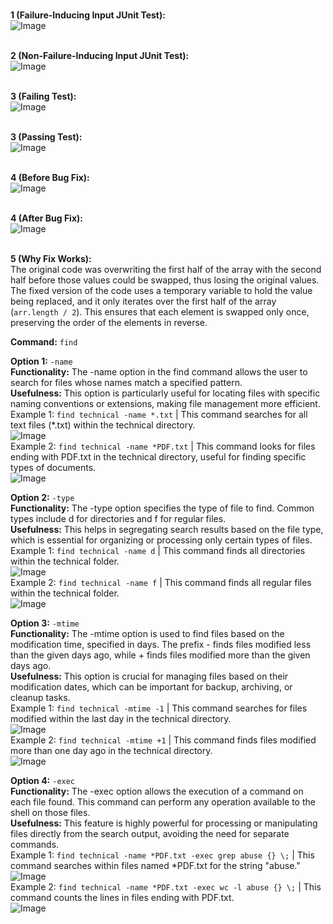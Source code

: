 <br>**1 (Failure-Inducing Input JUnit Test):**
<br>![Image](lab3pic1.png)

<br>**2 (Non-Failure-Inducing Input JUnit Test):**
<br>![Image](lab3pic2.png)

<br>**3 (Failing Test):**
<br>![Image](lab3pic5.png)

<br>**3 (Passing Test):**
<br>![Image](lab3pic6.png)

<br>**4 (Before Bug Fix):**
<br>![Image](lab3pic3.png)

<br>**4 (After Bug Fix):**
<br>![Image](lab3pic4.png)

<br>**5 (Why Fix Works):**
<br>
The original code was overwriting the first half of the array with the second half before those values could be swapped, thus losing the original values. The fixed version of the code uses a temporary variable to hold the value being replaced, and it only iterates over the first half of the array (`arr.length / 2`). This ensures that each element is swapped only once, preserving the order of the elements in reverse.

**Command:** `find`

**Option 1:** `-name`
<br>**Functionality:** The -name option in the find command allows the user to search for files whose names match a specified pattern.
<br>**Usefulness:** This option is particularly useful for locating files with specific naming conventions or extensions, making file management more efficient.
<br>Example 1: `find technical -name *.txt` | This command searches for all text files (*.txt) within the technical directory.
<br>![Image](lab3cmdpic1.png)
<br>Example 2: `find technical -name *PDF.txt` | This command looks for files ending with PDF.txt in the technical directory, useful for finding specific types of documents.
<br>![Image](lab3cmdpic2.png)

**Option 2:** `-type`
<br>**Functionality:** The -type option specifies the type of file to find. Common types include d for directories and f for regular files.
<br>**Usefulness:** This helps in segregating search results based on the file type, which is essential for organizing or processing only certain types of files.
<br>Example 1: `find technical -name d` | This command finds all directories within the technical folder.
<br>![Image](lab3cmdpic3.png)
<br>Example 2: `find technical -name f` | This command finds all regular files within the technical folder.
<br>![Image](lab3cmdpic4.png)

**Option 3:** `-mtime`
<br>**Functionality:** The -mtime option is used to find files based on the modification time, specified in days. The prefix - finds files modified less than the given days ago, while + finds files modified more than the given days ago.
<br>**Usefulness:** This option is crucial for managing files based on their modification dates, which can be important for backup, archiving, or cleanup tasks.
<br>Example 1: `find technical -mtime -1` | This command searches for files modified within the last day in the technical directory.
<br>![Image](lab3cmdpic5.png)
<br>Example 2: `find technical -mtime +1` | This command finds files modified more than one day ago in the technical directory.
<br>![Image](lab3cmdpic6.png)

**Option 4:** `-exec`
<br>**Functionality:** The -exec option allows the execution of a command on each file found. This command can perform any operation available to the shell on those files.
<br>**Usefulness:** This feature is highly powerful for processing or manipulating files directly from the search output, avoiding the need for separate commands.
<br>Example 1: `find technical -name *PDF.txt -exec grep abuse {} \;` | This command searches within files named *PDF.txt for the string "abuse."
<br>![Image](lab3cmdpic7.png)
<br>Example 2: `find technical -name *PDF.txt -exec wc -l abuse {} \;` | This command counts the lines in files ending with PDF.txt.
<br>![Image](lab3cmdpic8.png)
